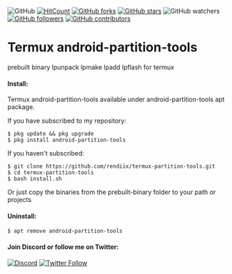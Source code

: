 ![GitHub](https://img.shields.io/github/license/rendiix/termux-ipunpack-ipmake.svg)
[![HitCount](http://hits.dwyl.io/rendiix/termux-ipunpack-ipmake.svg)](http://github.com/rendiix/termux-ipunpack-ipmake)
[![GitHub forks](https://img.shields.io/github/forks/rendiix/termux-ipunpack-ipmake.svg?style=social&label=Fork&maxAge=2592000)](https://github.com/rendiix/termux-ipunpack-ipmake/network/)
[![GitHub stars](https://img.shields.io/github/stars/rendiix/termux-ipunpack-ipmake.svg?style=social&label=Star&maxAge=2592000)](https://github.com/rendiix/termux-ipunpack-ipmake/stargazers/)
![GitHub watchers](https://img.shields.io/github/watchers/rendiix/termux-ipunpack-ipmake.svg?style=social)
[![GitHub followers](https://img.shields.io/github/followers/rendiix.svg?style=social&label=Follow&maxAge=2592000)](https://github.com/rendiix?tab=followers)
[![GitHub contributors](https://img.shields.io/github/contributors/rendiix/termux-ipunpack-ipmake.svg)](https://github.com/rendiix/termux-ipunpack-ipmake/graphs/contributors/)

# Termux android-partition-tools
prebuilt binary lpunpack lpmake lpadd lpflash for termux

#### Install:

Termux android-partition-tools available under android-partition-tools apt package.

If you have subscribed to my repository:

```console
$ pkg update && pkg upgrade
$ pkg install android-partition-tools
```
If you haven't subscribed:

``` console
$ git clone https://github.com/rendiix/termux-partition-tools.git
$ cd termux-partition-tools
$ bash install.sh
```
Or just copy the binaries from the prebuilt-binary folder to your path or projects

#### Uninstall:

```console
$ apt remove android-partition-tools
```

#### Join Discord or follow me on Twitter:

[![Discord](https://img.shields.io/discord/404576842419273729.svg?label=join%20discord&logo=discord)](https://discord.gg/5PmKhrc)
[![Twitter Follow](https://img.shields.io/twitter/follow/rendiix.svg?color=green&label=follow&logo=twitter&style=social)](https://twitter.com/rendiix)

